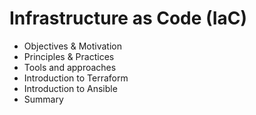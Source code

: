 # Infrastructure as Code \(IaC\)

* Objectives & Motivation
* Principles & Practices
* Tools and approaches
* Introduction to Terraform
* Introduction to Ansible
* Summary



